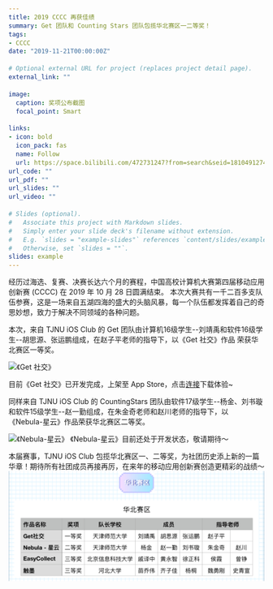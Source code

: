 ```yaml
---
title: 2019 CCCC 再获佳绩
summary: Get 团队和 Counting Stars 团队包揽华北赛区一二等奖！
tags:
- CCCC
date: "2019-11-21T00:00:00Z"

# Optional external URL for project (replaces project detail page).
external_link: ""

image:
  caption: 奖项公布截图
  focal_point: Smart

links:
- icon: bold
  icon_pack: fas
  name: Follow
  url: https://space.bilibili.com/472731247?from=search&seid=18104912749018562379
url_code: ""
url_pdf: ""
url_slides: ""
url_video: ""

# Slides (optional).
#   Associate this project with Markdown slides.
#   Simply enter your slide deck's filename without extension.
#   E.g. `slides = "example-slides"` references `content/slides/example-slides.md`.
#   Otherwise, set `slides = ""`.
slides: example
---
```

经历过海选、复赛、决赛长达六个月的赛程，中国高校计算机大赛第四届移动应用创新赛 (CCCC) 在 2019 年 10 月 28 日圆满结束。
本次大赛共有一千二百多支队伍参赛，这是一场来自五湖四海的盛大的头脑风暴，每一个队伍都发挥着自己的奇思妙想，致力于解决不同领域的各种问题。

本次，来自 TJNU iOS Club 的 Get 团队由计算机16级学生--刘靖禹和软件16级学生--胡思源、张运鹏组成，在赵子平老师的指导下，以《Get 社交》作品
荣获华北赛区一等奖。

![《Get 社交》](https://s2.ax1x.com/2019/11/25/MvgpMn.png)

目前《Get 社交》已开发完成，上架至 App Store，点击[连接](https://apps.apple.com/cn/app/get%E7%A4%BE%E4%BA%A4/id1439169281)下载体验~

同样来自 TJNU iOS Club 的 CountingStars 团队由软件17级学生--杨金、刘书璇和软件15级学生--赵一勤组成，在朱金奇老师和赵川老师的指导下，以
《Nebula-星云》作品荣获华北赛区二等奖。

![《Nebula-星云》](https://s2.ax1x.com/2019/11/25/Mvy4oD.png)
《Nebula-星云》目前还处于开发状态，敬请期待～

本届赛事，TJNU iOS Club 包揽华北赛区一、二等奖，为社团历史添上新的一篇华章！期待所有社团成员再接再厉，在来年的移动应用创新赛创造更精彩的战绩～
![战绩](featured.png)